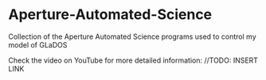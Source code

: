 # Aperture-Automated-Science
Collection of the Aperture Automated Science programs used to control my model of GLaDOS

Check the video on YouTube for more detailed information: //TODO: INSERT LINK
